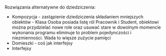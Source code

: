 
Rozwiązania alternatywne do dziedziczenia:
- Kompozycja - zastąpienie dziedziczenia składaniem mniejszych obiektów - Klasa Osoba posiada listę ról Pracownik i Student, obiektowi można przydzielać nowe role oraz usuwać stare w dowolnym momencie wykonania programu eliminuje to problem pojedynczości i niezmienności. Wada to więsze zużycie pamięci
- Domieszki - coś jak interfejsy
- Interfejsy